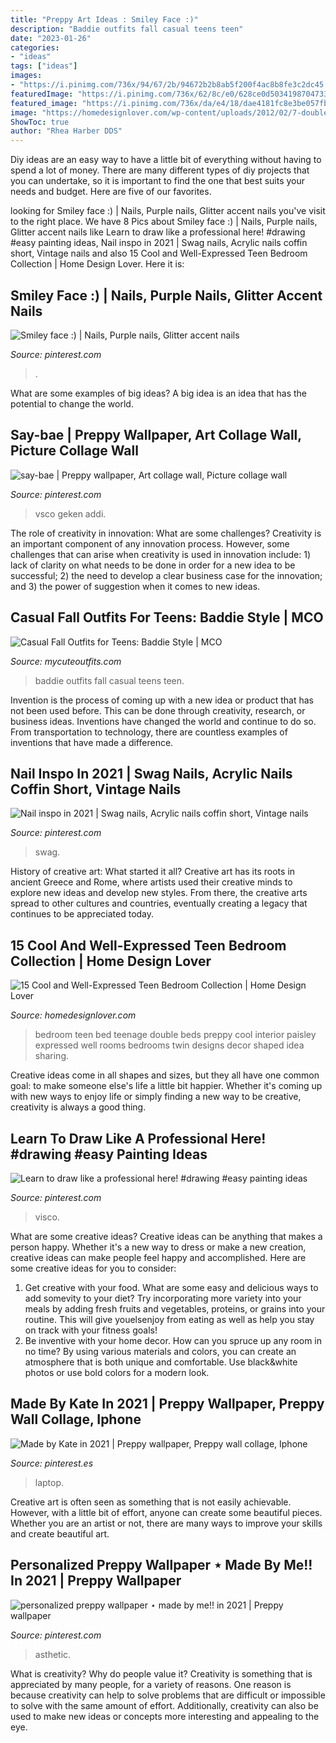 ```yaml
---
title: "Preppy Art Ideas : Smiley Face :)"
description: "Baddie outfits fall casual teens teen"
date: "2023-01-26"
categories:
- "ideas"
tags: ["ideas"]
images:
- "https://i.pinimg.com/736x/94/67/2b/94672b2b8ab5f200f4ac8b8fe3c2dc45.jpg"
featuredImage: "https://i.pinimg.com/736x/62/8c/e0/628ce0d5034198704733343657632d30.jpg"
featured_image: "https://i.pinimg.com/736x/da/e4/18/dae4181fc8e3be057fbe529e91a7dfa4.jpg"
image: "https://homedesignlover.com/wp-content/uploads/2012/02/7-double-bed.jpg"
ShowToc: true
author: "Rhea Harber DDS"
---
```



Diy ideas are an easy way to have a little bit of everything without having to spend a lot of money. There are many different types of diy projects that you can undertake, so it is important to find the one that best suits your needs and budget. Here are five of our favorites.

	

		
looking for Smiley face :) | Nails, Purple nails, Glitter accent nails you've visit to the right place. We have 8 Pics about Smiley face :) | Nails, Purple nails, Glitter accent nails like Learn to draw like a professional here! #drawing #easy painting ideas, Nail inspo in 2021 | Swag nails, Acrylic nails coffin short, Vintage nails and also 15 Cool and Well-Expressed Teen Bedroom Collection | Home Design Lover. Here it is:
		
    
## Smiley Face :) | Nails, Purple Nails, Glitter Accent Nails

<img loading=lazy src="https://i.pinimg.com/736x/62/8c/e0/628ce0d5034198704733343657632d30.jpg" onerror="this.onerror=null;this.src='https://tse3.mm.bing.net/th?id=OIP.v1JulJFkevFvzHjlvIgYtwHaNK&amp;pid=15.1';" alt="Smiley face :) | Nails, Purple nails, Glitter accent nails">

_Source: pinterest.com_

>. 

	

What are some examples of big ideas?
A big idea is an idea that has the potential to change the world.

    
## Say-bae | Preppy Wallpaper, Art Collage Wall, Picture Collage Wall

<img loading=lazy src="https://i.pinimg.com/736x/2d/77/85/2d7785348a151249278a89d6dc2d40c5.jpg" onerror="this.onerror=null;this.src='https://tse4.mm.bing.net/th?id=OIP.tWBz8W0P-63qG0a1wt4XKgHaKx&amp;pid=15.1';" alt="say-bae | Preppy wallpaper, Art collage wall, Picture collage wall">

_Source: pinterest.com_

>vsco geken addi. 

	

The role of creativity in innovation: What are some challenges?
Creativity is an important component of any innovation process. However, some challenges that can arise when creativity is used in innovation include: 1) lack of clarity on what needs to be done in order for a new idea to be successful; 2) the need to develop a clear business case for the innovation; and 3) the power of suggestion when it comes to new ideas.

    
## Casual Fall Outfits For Teens: Baddie Style | MCO

<img loading=lazy src="https://mycuteoutfits.com/wp-content/uploads/2018/07/casual_baddie_fall_outfits_mco20.jpg" onerror="this.onerror=null;this.src='https://tse3.mm.bing.net/th?id=OIP.ktYXAAj2TT3_95EwS_Un3AAAAA&amp;pid=15.1';" alt="Casual Fall Outfits for Teens: Baddie Style | MCO">

_Source: mycuteoutfits.com_

>baddie outfits fall casual teens teen. 

	

Invention is the process of coming up with a new idea or product that has not been used before. This can be done through creativity, research, or business ideas. Inventions have changed the world and continue to do so. From transportation to technology, there are countless examples of inventions that have made a difference.

    
## Nail Inspo In 2021 | Swag Nails, Acrylic Nails Coffin Short, Vintage Nails

<img loading=lazy src="https://i.pinimg.com/736x/86/aa/25/86aa25c113327eb307aeef40e064018e.jpg" onerror="this.onerror=null;this.src='https://tse4.mm.bing.net/th?id=OIP.01kYRw5Pagbobe3EKblxMAHaJ3&amp;pid=15.1';" alt="Nail inspo in 2021 | Swag nails, Acrylic nails coffin short, Vintage nails">

_Source: pinterest.com_

>swag. 

	

History of creative art: What started it all?
Creative art has its roots in ancient Greece and Rome, where artists used their creative minds to explore new ideas and develop new styles. From there, the creative arts spread to other cultures and countries, eventually creating a legacy that continues to be appreciated today.

    
## 15 Cool And Well-Expressed Teen Bedroom Collection | Home Design Lover

<img loading=lazy src="https://homedesignlover.com/wp-content/uploads/2012/02/7-double-bed.jpg" onerror="this.onerror=null;this.src='https://tse4.mm.bing.net/th?id=OIP.vl1brFV8hD6jwrwpEcsDXQHaGD&amp;pid=15.1';" alt="15 Cool and Well-Expressed Teen Bedroom Collection | Home Design Lover">

_Source: homedesignlover.com_

>bedroom teen bed teenage double beds preppy cool interior paisley expressed well rooms bedrooms twin designs decor shaped idea sharing. 

	

Creative ideas come in all shapes and sizes, but they all have one common goal: to make someone else's life a little bit happier. Whether it's coming up with new ways to enjoy life or simply finding a new way to be creative, creativity is always a good thing.

    
## Learn To Draw Like A Professional Here! #drawing #easy Painting Ideas

<img loading=lazy src="https://i.pinimg.com/736x/73/da/ed/73daed6d6827e0a38132e3b7938b4703.jpg" onerror="this.onerror=null;this.src='https://tse1.mm.bing.net/th?id=OIP.fcb3yRcC2JpOmkcdckp0NQHaNx&amp;pid=15.1';" alt="Learn to draw like a professional here! #drawing #easy painting ideas">

_Source: pinterest.com_

>visco. 

	

What are some creative ideas?
Creative ideas can be anything that makes a person happy. Whether it's a new way to dress or make a new creation, creative ideas can make people feel happy and accomplished. Here are some creative ideas for you to consider: 
1. Get creative with your food. What are some easy and delicious ways to add somevity to your diet? Try incorporating more variety into your meals by adding fresh fruits and vegetables, proteins, or grains into your routine. This will give youelsenjoy from eating as well as help you stay on track with your fitness goals! 
2. Be inventive with your home decor. How can you spruce up any room in no time? By using various materials and colors, you can create an atmosphere that is both unique and comfortable. Use black&white photos or use bold colors for a modern look.

    
## Made By Kate In 2021 | Preppy Wallpaper, Preppy Wall Collage, Iphone

<img loading=lazy src="https://i.pinimg.com/736x/94/67/2b/94672b2b8ab5f200f4ac8b8fe3c2dc45.jpg" onerror="this.onerror=null;this.src='https://tse3.mm.bing.net/th?id=OIP.douR6gAfTaj7R_XI3tTLKgHaKB&amp;pid=15.1';" alt="Made by Kate in 2021 | Preppy wallpaper, Preppy wall collage, Iphone">

_Source: pinterest.es_

>laptop. 

	

Creative art is often seen as something that is not easily achievable. However, with a little bit of effort, anyone can create some beautiful pieces. Whether you are an artist or not, there are many ways to improve your skills and create beautiful art.

    
## Personalized Preppy Wallpaper ⋆ Made By Me!! In 2021 | Preppy Wallpaper

<img loading=lazy src="https://i.pinimg.com/736x/da/e4/18/dae4181fc8e3be057fbe529e91a7dfa4.jpg" onerror="this.onerror=null;this.src='https://tse2.mm.bing.net/th?id=OIP.tl72BKFuUvkaZ0UbIYOZWwHaNK&amp;pid=15.1';" alt="personalized preppy wallpaper ⋆ made by me!! in 2021 | Preppy wallpaper">

_Source: pinterest.com_

>asthetic. 

	

What is creativity? Why do people value it?
Creativity is something that is appreciated by many people, for a variety of reasons. One reason is because creativity can help to solve problems that are difficult or impossible to solve with the same amount of effort. Additionally, creativity can also be used to make new ideas or concepts more interesting and appealing to the eye.

